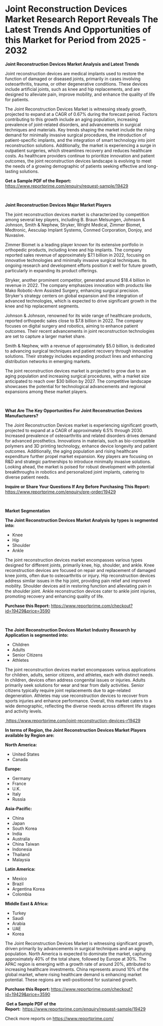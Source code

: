 <p><h1>Joint Reconstruction Devices Market Research Report Reveals The Latest Trends And Opportunities of this Market for Period from 2025 - 2032</h1></p><p><strong>Joint Reconstruction Devices Market Analysis and Latest Trends</strong></p>
<p><p>Joint reconstruction devices are medical implants used to restore the function of damaged or diseased joints, primarily in cases involving osteoarthritis, trauma, or other degenerative conditions. These devices include artificial joints, such as knee and hip replacements, and are designed to alleviate pain, improve mobility, and enhance the quality of life for patients.</p><p>The Joint Reconstruction Devices Market is witnessing steady growth, projected to expand at a CAGR of 0.67% during the forecast period. Factors contributing to this growth include an aging population, increasing prevalence of joint-related disorders, and advancements in surgical techniques and materials. Key trends shaping the market include the rising demand for minimally invasive surgical procedures, the introduction of patient-specific implants, and the integration of smart technology into joint reconstruction solutions. Additionally, the market is experiencing a surge in outpatient surgeries, which streamlines recovery and reduces healthcare costs. As healthcare providers continue to prioritize innovation and patient outcomes, the joint reconstruction devices landscape is evolving to meet the needs of a growing demographic of patients seeking effective and long-lasting solutions.</p></p>
<p><strong>Get a Sample PDF of the Report:&nbsp;</strong> <a href="https://www.reportprime.com/enquiry/request-sample/19429?utm_campaign=2181&utm_medium=2&utm_source=Github&utm_content=ia&utm_term=19032025&utm_id=joint-reconstruction-devices">https://www.reportprime.com/enquiry/request-sample/19429</a></p>
<p>&nbsp;</p>
<p><strong>Joint Reconstruction Devices Major Market Players</strong></p>
<p><p>The joint reconstruction devices market is characterized by competition among several key players, including B. Braun Melsungen, Johnson & Johnson, Smith & Nephew, Stryker, Wright Medical, Zimmer Biomet, Medtronic, Aesculap Implant Systems, Conmed Corporation, Donjoy, and Nuvasive. </p><p>Zimmer Biomet is a leading player known for its extensive portfolio in orthopedic products, including knee and hip implants. The company reported sales revenue of approximately $7.1 billion in 2022, focusing on innovative technologies and minimally invasive surgical techniques. Its ongoing research and development efforts position it well for future growth, particularly in expanding its product offerings.</p><p>Stryker, another prominent competitor, generated around $18.4 billion in revenue in 2022. The company emphasizes innovation with products like Mako Robotic-Arm Assisted Surgery, enhancing surgical precision. Stryker's strategy centers on global expansion and the integration of advanced technologies, which is expected to drive significant growth in the knee and hip replacement segments.</p><p>Johnson & Johnson, renowned for its wide range of healthcare products, reported orthopedic sales close to $7.8 billion in 2022. The company focuses on digital surgery and robotics, aiming to enhance patient outcomes. Their recent advancements in joint reconstruction technologies are set to capture a larger market share.</p><p>Smith & Nephew, with a revenue of approximately $5.0 billion, is dedicated to advancing surgical techniques and patient recovery through innovative solutions. Their strategy includes expanding product lines and enhancing distribution networks in emerging markets.</p><p>The joint reconstruction devices market is projected to grow due to an aging population and increasing surgical procedures, with a market size anticipated to reach over $30 billion by 2027. The competitive landscape showcases the potential for technological advancements and regional expansions among these market players.</p></p>
<p>&nbsp;</p>
<p><strong>What Are The Key Opportunities For Joint Reconstruction Devices Manufacturers?</strong></p>
<p><p>The Joint Reconstruction Devices market is experiencing significant growth, projected to expand at a CAGR of approximately 6.5% through 2030. Increased prevalence of osteoarthritis and related disorders drives demand for advanced prosthetics. Innovations in materials, such as bio-compatible polymers and 3D printing technology, enhance device longevity and patient outcomes. Additionally, the aging population and rising healthcare expenditure further propel market expansion. Key players are focusing on R&D and strategic partnerships to introduce minimally invasive solutions. Looking ahead, the market is poised for robust development with potential breakthroughs in robotics and personalized joint implants, catering to diverse patient needs.</p></p>
<p><strong>Inquire or Share Your Questions If Any Before Purchasing This Report:</strong> <a href="https://www.reportprime.com/enquiry/pre-order/19429?utm_campaign=2181&utm_medium=2&utm_source=Github&utm_content=ia&utm_term=19032025&utm_id=joint-reconstruction-devices">https://www.reportprime.com/enquiry/pre-order/19429</a></p>
<p>&nbsp;</p>
<p><strong>Market Segmentation</strong></p>
<p><strong>The Joint Reconstruction Devices Market Analysis by types is segmented into:</strong></p>
<p><ul><li>Knee</li><li>Hip</li><li>Shoulder</li><li>Ankle</li></ul></p>
<p><p>The joint reconstruction devices market encompasses various types designed for different joints, primarily knee, hip, shoulder, and ankle. Knee reconstruction devices are focused on repair and replacement of damaged knee joints, often due to osteoarthritis or injury. Hip reconstruction devices address similar issues in the hip joint, providing pain relief and improved mobility. Shoulder devices aid in restoring function and alleviating pain in the shoulder joint. Ankle reconstruction devices cater to ankle joint injuries, promoting recovery and enhancing quality of life.</p></p>
<p><strong>Purchase this Report:&nbsp;</strong><a href="https://www.reportprime.com/checkout?id=19429&price=3590&utm_campaign=2181&utm_medium=2&utm_source=Github&utm_content=ia&utm_term=19032025&utm_id=joint-reconstruction-devices">https://www.reportprime.com/checkout?id=19429&price=3590</a></p>
<p>&nbsp;</p>
<p><strong>The Joint Reconstruction Devices Market Industry Research by Application is segmented into:</strong></p>
<p><ul><li>Children</li><li>Adults</li><li>Senior Citizens</li><li>Athletes</li></ul></p>
<p><p>The joint reconstruction devices market encompasses various applications for children, adults, senior citizens, and athletes, each with distinct needs. In children, devices often address congenital issues or injuries. Adults primarily seek solutions for wear and tear from daily activities. Senior citizens typically require joint replacements due to age-related degeneration. Athletes may use reconstruction devices to recover from sports injuries and enhance performance. Overall, this market caters to a wide demographic, reflecting the diverse needs across different life stages and activity levels.</p></p>
<p><a href="https://www.reportprime.com/joint-reconstruction-devices-r19429?utm_campaign=2181&utm_medium=2&utm_source=Github&utm_content=ia&utm_term=19032025&utm_id=joint-reconstruction-devices">&nbsp;https://www.reportprime.com/joint-reconstruction-devices-r19429</a></p>
<p><strong>In terms of Region, the Joint Reconstruction Devices Market Players available by Region are:</strong></p>
<p>
    <p> <strong> North America: </strong>
        <ul>
            <li>United States</li>
            <li>Canada</li>
        </ul>
        </p> 
    <p> <strong> Europe: </strong>
        <ul>
            <li>Germany</li>
            <li>France</li>
            <li>U.K.</li>
            <li>Italy</li>
            <li>Russia</li>
        </ul>
        </p> 
    <p> <strong> Asia-Pacific: </strong>
        <ul>
            <li>China</li>
            <li>Japan</li>
            <li>South Korea</li>
            <li>India</li>
            <li>Australia</li>
            <li>China Taiwan</li>
            <li>Indonesia</li>
            <li>Thailand</li>
            <li>Malaysia</li>
        </ul>
        </p> 
    <p> <strong> Latin America: </strong>
        <ul>
            <li>Mexico</li>
            <li>Brazil</li>
            <li>Argentina Korea</li>
            <li>Colombia</li>
        </ul>
        </p> 
    <p> <strong> Middle East & Africa: </strong>
        <ul>
            <li>Turkey</li>
            <li>Saudi</li>
            <li>Arabia</li>
            <li>UAE</li>
            <li>Korea</li>
        </ul>
    </p>
    </p>
<p><p>The Joint Reconstruction Devices Market is witnessing significant growth, driven primarily by advancements in surgical techniques and an aging population. North America is expected to dominate the market, capturing approximately 40% of the total share, followed by Europe at 30%. The APAC region is emerging with a growth rate of around 20%, attributed to increasing healthcare investments. China represents around 10% of the global market, where rising healthcare demand is enhancing market potential. These regions are well-positioned for sustained growth.</p></p>
<p><strong>Purchase this Report: </strong><a href="https://www.reportprime.com/checkout?id=19429&price=3590&utm_campaign=2181&utm_medium=2&utm_source=Github&utm_content=ia&utm_term=19032025&utm_id=joint-reconstruction-devices">https://www.reportprime.com/checkout?id=19429&price=3590</a></p>
<p>&nbsp;<strong>Get a Sample PDF of the Report:&nbsp;&nbsp;</strong><a href="https://www.reportprime.com/enquiry/request-sample/19429?utm_campaign=2181&utm_medium=2&utm_source=Github&utm_content=ia&utm_term=19032025&utm_id=joint-reconstruction-devices">https://www.reportprime.com/enquiry/request-sample/19429</a></p>
<p><strong></strong></p>
<p>Check more reports on <a href="https://www.reportprime.com/?utm_campaign=2181&utm_medium=2&utm_source=Github&utm_content=ia&utm_term=19032025&utm_id=joint-reconstruction-devices">https://www.reportprime.com/</a></p>